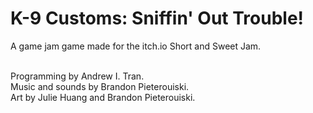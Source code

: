 # K-9 Customs: Sniffin' Out Trouble!
A game jam game made for the itch.io Short and Sweet Jam. <br /><br />

Programming by Andrew I. Tran.<br />
Music and sounds by Brandon Pieterouiski.<br />
Art by Julie Huang and Brandon Pieterouiski.<br />
